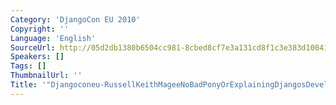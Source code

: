 ```yaml
---
Category: 'DjangoCon EU 2010'
Copyright: ''
Language: 'English'
SourceUrl: http://05d2db1380b6504cc981-8cbed8cf7e3a131cd8f1c3e383d10041.r93.cf2.rackcdn.com/djangocon-eu-2010/Djangoconeu-RussellKeithMageeNoBadPonyOrExplainingDjangosDevelopment624.flv
Speakers: []
Tags: []
ThumbnailUrl: ''
Title: '"Djangoconeu-RussellKeithMageeNoBadPonyOrExplainingDjangosDevelopment624.flv"'
---
```


